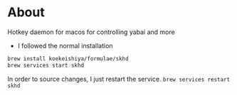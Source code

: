 # About

Hotkey daemon for macos for controlling yabai and more

- I followed the normal installation

```sh
brew install koekeishiya/formulae/skhd
brew services start skhd
```

In order to source changes, I just restart the service.
`brew services restart skhd`
